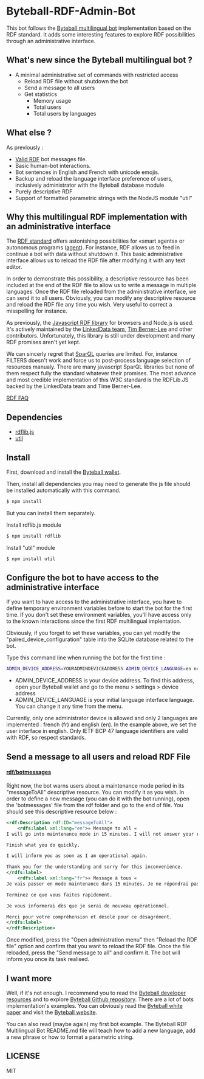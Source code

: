 

# Byteball-RDF-Admin-Bot

This bot follows the [Byteball multilingual bot](https://github.com/n-ric-v/Byteball-RDF-Multilingual-Bot) implementation based on the RDF standard. It adds some interesting features to explore RDF possibilities through an administrative interface. 

## What's new since the Byteball multilingual bot ?

- A minimal administrative set of commands with restricted access
  - Reload RDF file without shutdown the bot
  - Send a message to all users
  - Get statistics
    - Memory usage
    - Total users
    - Total users by languages

## What else ?

As previously :

- [Valid RDF](https://www.w3.org/RDF/Validator/rdfval?URI=https%3A%2F%2Fraw.githubusercontent.com%2Fn-ric-v%2FByteball-RDF-Multilingual-Bot%2Fmaster%2Frdf%2Fbotmessages&PARSE=Parse+URI%3A+&TRIPLES_AND_GRAPH=PRINT_BOTH&FORMAT=PNG_EMBED) bot messages file.
- Basic human-bot interactions.
- Bot sentences in English and French with unicode emojis.
- Backup and reload the language interface preference of users, inclusively administrator with the Byteball database module
- Purely descriptive RDF
- Support of formatted parametric strings with the NodeJS module "util"

## Why this multilingual RDF implementation with an administrative interface

The [RDF standard](https://en.wikipedia.org/wiki/Resource_Description_Framework) offers astonishing possibilities for «smart agents» or autonomous programs ([agent](https://en.wikipedia.org/wiki/Software_agent)). For instance, RDF allows us to feed in continue a bot with data without shutdown it. This basic administrative interface allows us to reload the RDF file after modifying it with any text editor. 

In order to demonstrate this possibility, a descriptive ressource has been included at the end of the RDF file to allow us to write a message in multiple languages. Once the RDF file reloaded from the administrative interface, we can send it to all users. Obviously, you can modify any descriptive resource and reload the RDF file any time you wish. Very useful to correct a misspelling for instance.

As previously, the [Javascript RDF library](https://www.npmjs.com/package/rdflib) for browsers and Node.js is used. It's actively maintained by the [LinkedData team](https://github.com/linkeddata/rdflib.js), [Tim Berner-Lee](https://en.wikipedia.org/wiki/Tim_Berners-Lee) and other contributors. Unfortunately, this library is still under development and many RDF promises aren't yet kept.

We can sincerly regret that [SparQL](https://en.wikipedia.org/wiki/SPARQL) queries are limited. For, instance FILTERS doesn't work and force us to post-process language selection of resources manualy. There are many javascript SparQL libraries but none of them respect fully the standard whatever their promises. The most advance and most credible implementation of this W3C standard is the RDFLib.JS backed by the LinkedData team and Time Berner-Lee.

[RDF FAQ](https://www.w3.org/RDF/FAQ.html)

## Dependencies

- [rdflib.js](https://www.npmjs.com/package/rdflib)
- [util](https://www.npmjs.com/package/util)

## Install

First, download and install the [Byteball wallet](https://byteball.org/#download).

Then, install all dependencies you may need to generate the js file should be installed automatically with this command.

```bash
$ npm install
```

But you can install them separately.

Install rdflib.js module

```bash
$ npm install rdflib
```

Install "util" module

```bash
$ npm install util
```

## Configure the bot to have access to the administrative interface

If you want to have access to the administrative interface, you have to define temporary environment variables before to start the bot for the first time. If you don't set these environment variables, you'll have access only to the known interactions since the first RDF multilingual implentation. 

Obviously, if you forget to set these variables, you can yet modify the "paired_device_configuration" table into the SQLite database related to the bot.

Type this command line when running the bot for the first time :

```bash
ADMIN_DEVICE_ADDRESS=YOURADMINDEVICEADDRESS ADMIN_DEVICE_LANGUAGE=en nodejs adminrdfmultilingualbot.js
```
- ADMIN_DEVICE_ADDRESS is your device address. To find this address, open your Byteball wallet and go to the menu > settings > device address
- ADMIN_DEVICE_LANGUAGE is your initial language interface language. You can change it any time from the menu. 

Currently, only one administrator device is allowed and only 2 languages are implemented : french (fr) and english (en). In the example above, we set the user interface in english. Only IETF BCP 47 language identifiers are valid with RDF, so respect standards.
 
## Send a message to all users and reload RDF File

#### [rdf/botmessages](https://github.com/n-ric-v/Byteball-Admin-RDF-Multilingual-Bot/blob/master/rdf/botmessages)

Right now, the bot warns users about a maintenance mode period in its "messageToAll" descriptive resource. You can modify it as you wish. In order to define a new message (you can do it with the bot running), open the 'botmessages' file from the rdf folder and go to the end of file. You should see this descriptive resource below :

```xml
<rdf:Description rdf:ID="messageToAll">
	<rdfs:label xml:lang="en">» Message to all «
I will go into maintenance mode in 15 minutes. I will not answer your requests for an indefinite period of time.

Finish what you do quickly.

I will inform you as soon as I am operational again.

Thank you for the understanding and sorry for this inconvenience.
</rdfs:label>
	<rdfs:label xml:lang="fr">» Message à tous «
Je vais passer en mode maintenance dans 15 minutes. Je ne répondrai pas à vos demandes pour une durée indéterminée.

Terminez ce que vous faites rapidement.

Je vous informerai dès que je serai de nouveau opérationnel.

Merci pour votre compréhension et désolé pour ce désagrément.
</rdfs:label>
</rdf:Description>
```

Once modified, press the "Open administration menu" then "Reload the RDF file" option and confirm that you want to reload the RDF file. Once the file reloaded, press the "Send message to all" and confirm it. The bot will inform you once its task realised.

## I want more

Well, if it's not enough. I recommend you to read the [Byteball developer resources](https://developer.byteball.org/) and to explore [Byteball Github repository](https://github.com/byteball/). There are a lot of bots implementation's examples. You can obviously read the [Byteball white paper](https://byteball.org/Byteball.pdf) and visit the [Byteball website](https://byteball.org).

You can also read (maybe again) my first bot example. The Byteball RDF Multilingual Bot README.md file will teach how to add a new language, add a new phrase or how to format a parametric string. 


## LICENSE
MIT

